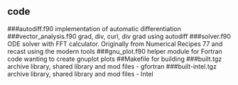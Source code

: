 ## code
###autodiff.f90
implementation of automatic differentiation
###vector_analysis.f90
grad, div, curl, div grad using autodiff
###solver.f90  
ODE solver with FFT calculator. Originally from Numerical Recipes 77 and recast using the modern tools
###gnu_plot.f90
helper module for Fortran code wanting to create gnuplot plots
##Makefile
for building
###built.tgz
archive library, shared library and mod files - gfortran
###built-intel.tgz
archive library, shared library and mod files - Intel
